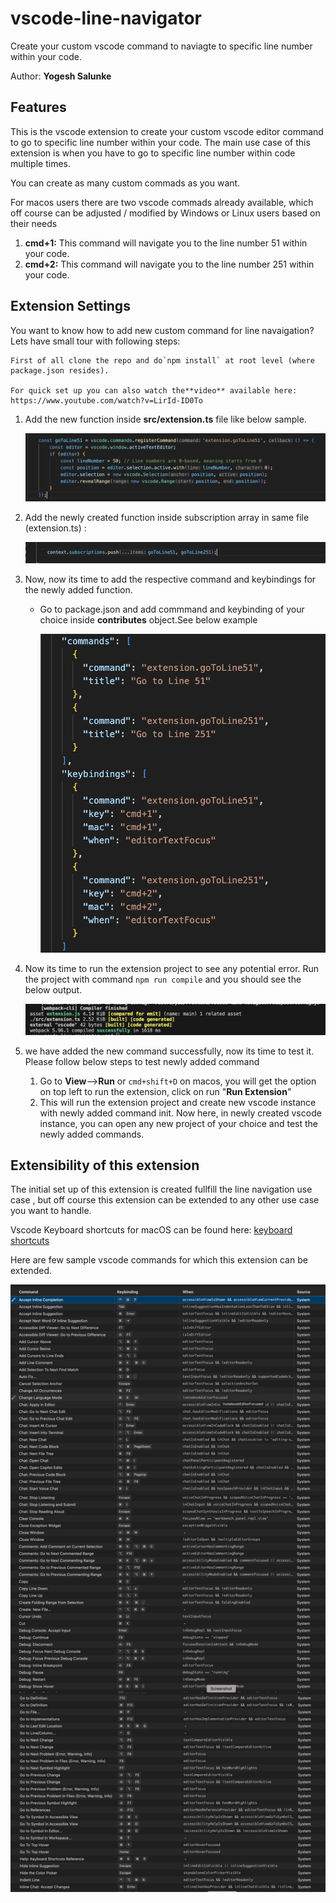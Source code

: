 # vscode-line-navigator

Create your custom vscode command to naviagte to specific line number within your code.

Author: **Yogesh Salunke**

## Features

This is the vscode extension to create your custom vscode editor command to go to specific line number within your code. The main use case of this extension is when you have to go to specific line number within code multiple times.

You can create as many custom commads as you want.

For macos users there are two vscode commads already available, which off course can be adjusted / modified by Windows or Linux users based on their needs

1. **cmd+1:** This command will navigate you to the line number 51 within your code.
2. **cmd+2:** This command will navigate you to the line number 251 within your code.

## Extension Settings

You want to know how to add new custom command for line navaigation? Lets have small tour with following steps:

    First of all clone the repo and do`npm install` at root level (where package.json resides).

    For quick set up you can also watch the**video** available here:  https://www.youtube.com/watch?v=LirId-ID0To

1. Add the new function inside **src/extension.ts** file like below sample.

   ![1731093883428](image/README/1731093883428.png)
2. Add the newly created function inside subscription array in same file (extension.ts) :

   ![1731094304286](image/README/1731094304286.png)
3. Now, now its time to add the respective command and keybindings for the newly added function.

   * Go to package.json and add commmand and keybinding of your choice inside **contributes** object.See below example

     ![1731095357973](image/README/1731095357973.png)
4. Now its time to run the extension project to see any potential error. Run the project with command `npm run compile`
   and you should see the below output.

   ![1731095208484](image/README/1731095208484.png)
5. we have added the new command successfully,  now its time to test it. Please follow below steps to test newly added command

   1. Go to **View**-->**Run** or `cmd+shift+D` on macos, you will get the option on top left to run the extension, click on run "**Run Extension**"
   2. This will run the extension project and create new vscode instance with newly added command init. Now here, in newly created vscode instance, you can open any new project of your choice and test the newly added commands.

## Extensibility of this extension

The initial set up of this extension is created fullfill the  line navigation use case , but off course this extension can be extended to any other use case you want to handle.

Vscode Keyboard shortcuts for macOS can be found here: [keyboard shortcuts](https://code.visualstudio.com/shortcuts/keyboard-shortcuts-macos.pdf "Vscode Keyboard shortcuts for macOS")

Here are few sample vscode commands for which this extension can be extended.

![1731092746728](image/README/1731092746728.png)
